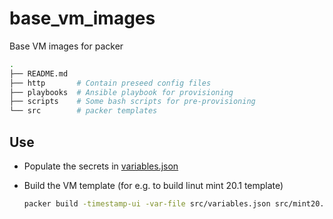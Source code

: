 # base_vm_images
Base VM images for packer

```bash
.
├── README.md
├── http       # Contain preseed config files
├── playbooks  # Ansible playbook for provisioning
├── scripts    # Some bash scripts for pre-provisioning
└── src        # packer templates
```

## Use

- Populate the secrets in [variables.json](src/variables.json.template)

- Build the VM template (for e.g. to build linut mint 20.1 template)
  ```bash
  packer build -timestamp-ui -var-file src/variables.json src/mint20.1/mint201-proxmox.json
  ```
